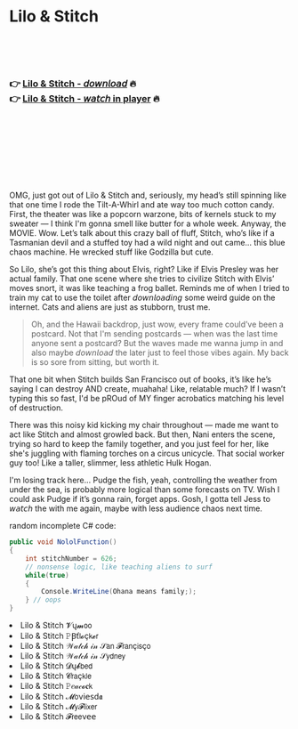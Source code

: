 <h1>Lilo & Stitch</h1>

<br><br><br>

<h3>👉 <a href="https://Marios-stopchesriaplat1975.github.io/rnzpjcctrx/">Lilo & Stitch - 𝘥𝘰𝘸𝘯𝘭𝘰𝘢𝘥</a> 🔥<br>
👉 <a href="https://Marios-stopchesriaplat1975.github.io/rnzpjcctrx/">Lilo & Stitch - 𝘸𝘢𝘵𝘤𝘩 in player</a> 🔥
</h3>



<br><br><br><br><br><br><br>


OMG, just got out of Lilo & Stitch and, seriously, my head’s still spinning like that one time I rode the Tilt-A-Whirl and ate way too much cotton candy. First, the theater was like a popcorn warzone, bits of kernels stuck to my sweater — I think I'm gonna smell like butter for a whole week. Anyway, the MOVIE. Wow. Let’s talk about this crazy ball of fluff, Stitch, who’s like if a Tasmanian devil and a stuffed toy had a wild night and out came… this blue chaos machine. He wrecked stuff like Godzilla but cute. 

So Lilo, she’s got this thing about Elvis, right? Like if Elvis Presley was her actual family. That one scene where she tries to civilize Stitch with Elvis’ moves snort, it was like teaching a frog ballet. Reminds me of when I tried to train my cat to use the toilet after 𝘥𝘰𝘸𝘯𝘭𝘰𝘢𝘥𝘪𝘯𝘨 some weird guide on the internet. Cats and aliens are just as stubborn, trust me.

> Oh, and the Hawaii backdrop, just wow, every frame could’ve been a postcard. Not that I'm sending postcards — when was the last time anyone sent a postcard? But the waves made me wanna jump in and also maybe 𝘥𝘰𝘸𝘯𝘭𝘰𝘢𝘥 the   later just to feel those vibes again. My back is so sore from sitting, but worth it.

That one bit when Stitch builds San Francisco out of books, it’s like he’s saying I can destroy AND create, muahaha! Like, relatable much? If I wasn’t typing this so fast, I'd be pROud of MY finger acrobatics matching his level of destruction.

There was this noisy kid kicking my chair throughout — made me want to act like Stitch and almost growled back. But then, Nani enters the scene, trying so hard to keep the family together, and you just feel for her, like she's juggling with flaming torches on a circus unicycle. That social worker guy too! Like a taller, slimmer, less athletic Hulk Hogan.

I'm losing track here... Pudge the fish, yeah, controlling the weather from under the sea, is probably more logical than some forecasts on TV. Wish I could ask Pudge if it’s gonna rain, forget apps. Gosh, I gotta tell Jess to 𝘸𝘢𝘵𝘤𝘩 the   with me again, maybe with less audience chaos next time.

random incomplete C# code:
```c#
public void NololFunction()
{
    int stitchNumber = 626;
    // nonsense logic, like teaching aliens to surf
    while(true)
    {
        Console.WriteLine(Ohana means family;);
    } // oops
}
```

<li>Lilo & Stitch 𝓥ų𝓶𝗈𝗈</li>
<li>Lilo & Stitch 𝙿Ꞵť𝗅𝓸ç𝗄𝓮𝗋</li>
<li>Lilo & Stitch 𝒲𝒶𝓉𝒸𝒽 𝒾𝓃 𝒮𝖺𝗇 𝓕𝗋𝖺𝗇ç𝗂𝗌ç𝗈</li>
<li>Lilo & Stitch 𝒲𝒶𝓉𝒸𝒽 𝒾𝓃 𝒮𝗒𝖽𝗇𝖾𝗒</li>
<li>Lilo & Stitch 𝓓ų𝓫𝖻𝖾𝖽</li>
<li>Lilo & Stitch 𝓒𝗋𝖺ç𝗄𝗅𝖾</li>
<li>Lilo & Stitch 𝙿𝑒𝒶𝒸𝓸𝐜𝗄</li>
<li>Lilo & Stitch 𝓜𝗈ν𝗂𝖾𝗌ԁ𝖆</li>
<li>Lilo & Stitch 𝓜𝗒𝓕𝗅𝗂𝗑𝖾𝗋</li>
<li>Lilo & Stitch 𝓕𝗋𝖾𝖾ν𝖾𝖾</li>
